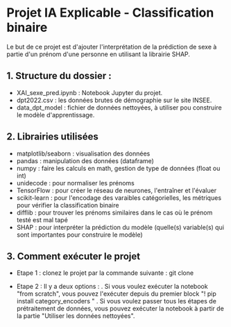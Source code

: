 # Projet IA Explicable - Classification binaire

Le but de ce projet est d'ajouter l'interprétation de la prédiction de sexe à partie d'un prénom d'une personne en utilisant la librairie SHAP. 

## 1. Structure du dossier : 
+ XAI_sexe_pred.ipynb : Notebook Jupyter du projet.
+ dpt2022.csv : les données brutes de démographie sur le site INSEE.
+ data_dpt_model : fichier de données nettoyées, à utiliser pou construire le modèle d'apprentissage. 

## 2. Librairies utilisées
+ matplotlib/seaborn : visualisation des données
+ pandas : manipulation des données (dataframe)
+ numpy : faire les calculs en math, gestion de type de données (float ou int)
+ unidecode : pour normaliser les prénoms
+ TensorFlow : pour créer le réseau de neurones, l'entraîner et l'évaluer
+ scikit-learn : pour l'encodage des varaibles catégorielles, les métriques pour vérifier la classification binaire
+ difflib : pour trouver les prénoms similaires dans le cas où le prénom testé est mal tapé
+ SHAP : pour interpréter la prédiction du modèle (quelle(s) variable(s) qui sont importantes pour construire le modèle)

## 3. Comment exécuter le projet
+ Etape 1 : clonez le projet par la commande suivante : 
git clone 

+ Etape 2 :
Il y a deux options :
. Si vous voulez exécuter la notebook "from scratch", vous pouvez l'exécuter depuis du premier block "! pip install category_encoders "
. Si vous voulez passer tous les étapes de prétraitement de données, vous pouvez exécuter la notebook à partir de la partie "Utiliser les données nettoyées". 
